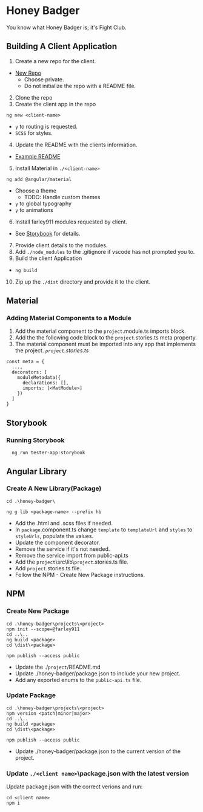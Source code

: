 # Honey Badger
You know what Honey Badger is; it's Fight Club.

## Building A Client Application
1. Create a new repo for the client.
  * [New Repo](https://github.com/new)
    * Choose private.
    * Do not initialize the repo with a README file.
2. Clone the repo
3. Create the client app in the repo
  ```
  ng new <client-name>
  ```
  * `y` to routing is requested.
  * `SCSS` for styles.    
4. Update the README with the clients information.
  * [Example README](https://github.com/farley911/honey-badger/wiki/Client-App-README-Example)
5. Install Material in `./<client-name>`
```
ng add @angular/material
```
  * Choose a theme
    * TODO: Handle custom themes
  * `y` to global typography
  * `y` to animations
6. Install farley911 modules requested by client.
  * See [Storybook](http://localhost:6006/) for details.
7. Provide client details to the modules.
8. Add `./node_modules` to the .gitignore if vscode has not prompted you to.
9. Build the client Application
  * `ng build`
10. Zip up the `./dist` directory and provide it to the client.


## Material
### Adding Material Components to a Module
1. Add the material component to the `project`.module.ts imports block.
1. Add the the following code block to the `project`.stories.ts meta property.
1. The material component must be imported into any app that implements the project.
_`project`.stories.ts_
```
const meta = {
  ...,
  decorators: [
    moduleMetadata({
      declarations: [],
      imports: [<MatModule>]
    })
  ]
}
```

## Storybook
### Running Storybook
```
  ng run tester-app:storybook
```

## Angular Library
### Create A New Library(Package)
```
cd .\honey-badger\
```
```
ng g lib <package-name> --prefix hb
```
* Add the .html and .scss files if needed.
* In `package`.component.ts change `template` to `templateUrl` and `styles` to `styleUrls`, populate the values.
* Update the component decorator.
* Remove the service if it's not needed.
* Remove the service import from public-api.ts
* Add the `project`\src\lib\\`project`.stories.ts file.
* Add `project`.stories.ts file.
* Follow the NPM - Create New Package instructions.

## NPM
### Create New Package
```
cd .\honey-badger\projects\<project>
npm init --scope=@farley911
cd ..\..
ng build <package>
cd \dist\<package>
```
```
npm publish --access public
```
* Update the ./`project`/README.md
* Update ./honey-badger/package.json to include your new project.
* Add any exported enums to the `public-api.ts` file.

### Update Package
```
cd .\honey-badger\projects\<project>
npm version <patch|minor|major>
cd ..\..
ng build <package>
cd \dist\<package>
```
```
npm publish --access public
```
* Update ./honey-badger/package.json to the current version of the project.

### Update `./<client name>`\package.json with the latest version
Update package.json with the correct verions and run:
```
cd <client name>
npm i
```
